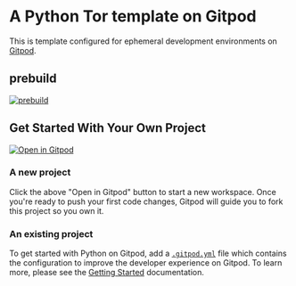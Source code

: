 # A Python Tor template on Gitpod

This is template configured for ephemeral development environments on [Gitpod](https://www.gitpod.io/).

## prebuild
[![prebuild](https://gitpod.io/button/open-in-gitpod.svg)](https://gitpod.io/#prebuild/https://github.com/easy-quest/4vk-soup)


## Get Started With Your Own Project
[![Open in Gitpod](https://gitpod.io/button/open-in-gitpod.svg)](https://gitpod.io/#https://github.com/easy-quest/4vk-soup)



### A new project

Click the above "Open in Gitpod" button to start a new workspace. Once you're ready to push your first code changes, 
Gitpod will guide you to fork this project so you own it.

### An existing project

To get started with Python on Gitpod, add a [`.gitpod.yml`](./.gitpod.yml) 
file which contains the configuration to improve the developer experience on Gitpod. 
To learn more, please see the 
[Getting Started](https://www.gitpod.io/docs/getting-started) documentation.